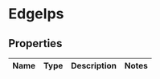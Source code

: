 # EdgeIps

## Properties
Name | Type | Description | Notes
------------ | ------------- | ------------- | -------------
